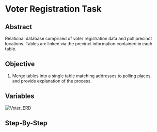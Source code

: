 # Voter Registration Task 

## Abstract

Relational database comprised of voter registration data and poll precinct locations. Tables are linked via the precinct information contained in each table. 

## Objective

1. Merge tables into a single table matching addresses to polling places, and provide explanation of the process.

## Variables

![Voter_ERD](https://user-images.githubusercontent.com/112409778/217132603-db27d518-5872-476d-bf60-9b7243a7ccf2.png)

## Step-By-Step 

 
